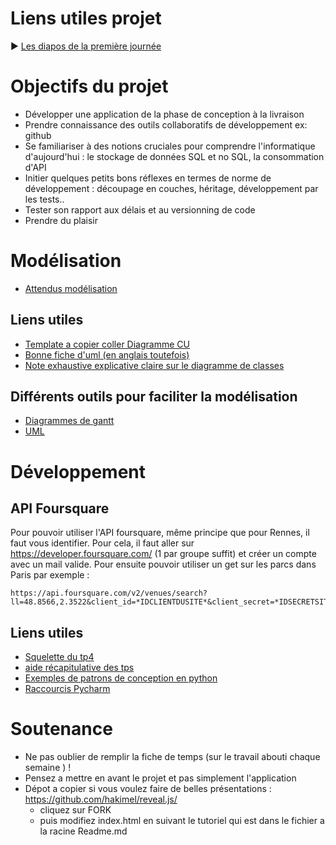 # Liens utiles projet

:arrow_forward: [Les diapos de la première journée](https://ragatzino.github.io/Projet2A-Presentation/#/)

# Objectifs du projet

- Développer une application de la phase de conception à la livraison
- Prendre connaissance des outils collaboratifs de développement ex: github
- Se familiariser à des notions cruciales pour comprendre l'informatique d'aujourd'hui : le stockage de données SQL et no SQL, la consommation d'API
- Initier quelques petits bons réflexes en termes de norme de développement : découpage en couches, héritage, développement par les tests..
- Tester son rapport aux délais et au versionning de code
- Prendre du plaisir

# Modélisation
- [Attendus modélisation](https://ragatzino.github.io/Projet2A-Presentation/projet#/)
## Liens utiles
- [Template a copier coller Diagramme CU](https://www.draw.io/?lightbox=1&highlight=0000ff&edit=_blank&layers=1&nav=1&title=Untitled%20Diagram.drawio#Uhttps%3A%2F%2Fdrive.google.com%2Fuc%3Fid%3D1FaoRtTNtoQ0K6kz3fT5XKXIci0xlrU3-%26export%3Ddownload)
- [Bonne fiche d'uml (en anglais toutefois)](https://loufranco.com/wp-content/uploads/2012/11/cheatsheet.pdf?fbclid=IwAR2_738IPFUFQOxmvudDr2M33h3sZ3DNyLW6BmlVPlgiPpfEtoItGh-PhDI)
- [Note exhaustive explicative claire sur le diagramme de classes](https://www.lucidchart.com/pages/fr/tutoriel-sur-les-diagrammes-de-classes)
## Différents outils pour faciliter la modélisation

- [Diagrammes de gantt](https://online.officetimeline.com/)
- [UML](https://www.genmymodel.com/fr)
# Développement
## API Foursquare 
Pour pouvoir utiliser l'API foursquare, même principe que pour Rennes, il faut vous identifier. Pour cela, il faut aller sur https://developer.foursquare.com/ (1 par groupe suffit) et créer un compte avec un mail valide.
Pour ensuite pouvoir utiliser un get sur les parcs dans Paris par exemple : 
``` 
https://api.foursquare.com/v2/venues/search?ll=48.8566,2.3522&client_id=*IDCLIENTDUSITE*&client_secret=*IDSECRETSITE*&v=20191001&query=parc
``` 

## Liens utiles
- [Squelette du tp4](https://github.com/Ragatzino/complement-info-tp4)
- [aide récapitulative des tps](https://github.com/Ragatzino/Projet2A2019_applicationDeRencontres/tree/master/aideDev)
- [Exemples de patrons de conception en python](https://www.toptal.com/python/python-design-patterns)
- [Raccourcis Pycharm](https://www.shortcutfoo.com/app/dojos/pycharm-win/cheatsheet)

# Soutenance

- Ne pas oublier de remplir la fiche de temps (sur le travail abouti chaque semaine ) !
- Pensez a mettre en avant le projet et pas simplement l'application 
- Dépot a copier si vous voulez faire de belles présentations : https://github.com/hakimel/reveal.js/ 
  - cliquez sur FORK
  - puis modifiez index.html en suivant le tutoriel qui est dans le fichier a la racine Readme.md
